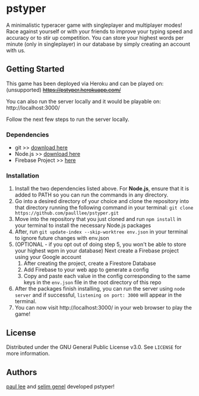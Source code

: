 # pstyper

A minimalistic typeracer game with singleplayer and multiplayer modes! 
Race against yourself or with your friends to improve your typing speed and accuracy or to stir up competition.
You can store your highest words per minute (only in singleplayer) in our database by simply creating an account with us.

## Getting Started

This game has been deployed via Heroku and can be played on: (unsupported) ~~https://pstyper.herokuapp.com/~~

You can also run the server locally and it would be playable on: http://localhost:3000/

Follow the next few steps to run the server locally.

### Dependencies

- git >> [download here](https://git-scm.com/downloads)
- Node.js >> [download here](https://nodejs.org/en/download/)
- Firebase Project >> [here](https://firebase.google.com/)

### Installation

1. Install the two dependencies listed above. For **Node.js**, ensure that it is added to PATH so you can run the commands in any directory. 
2. Go into a desired directory of your choice and clone the repository into that directory running the following command in your terminal: `git clone https://github.com/paulllee/pstyper.git`
3. Move into the repository that you just cloned and run `npm install` in your terminal to install the necessary Node.js packages
4. After, run `git update-index --skip-worktree env.json` in your terminal to ignore future changes with env.json
5. (OPTIONAL - if you opt out of doing step 5, you won't be able to store your highest wpm in your database) Next create a Firebase project using your Google account
   1. After creating the project, create a Firestore Database
   2. Add Firebase to your web app to generate a config
   3. Copy and paste each value in the config corresponding to the same keys in the `env.json` file in the root directory of this repo
6. After the packages finish installing, you can run the server using `node server` and if successful, `listening on port: 3000` will appear in the terminal.
7. You can now visit http://localhost:3000/ in your web browser to play the game!

## License

Distributed under the GNU General Public License v3.0. See `LICENSE` for more information.

## Authors

[paul lee](https://github.com/paulllee) and [selim genel](https://github.com/segenel) developed pstyper!
